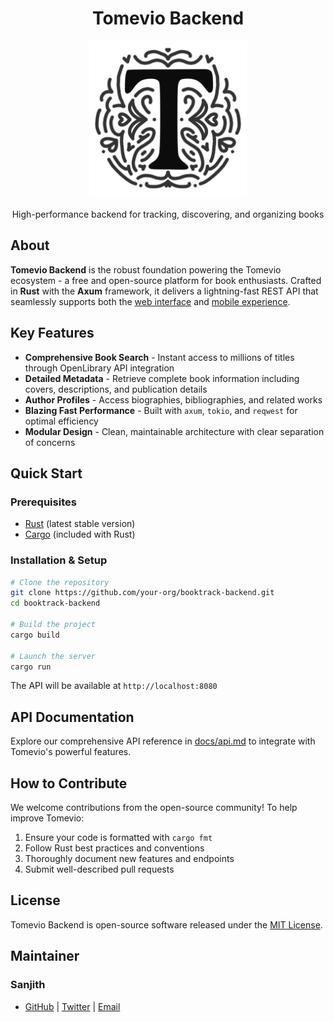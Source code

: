 <div align="center">
  <h1>Tomevio Backend</h1>
  <picture>
    <source media="(prefers-color-scheme: dark)" srcset="assets/tomevioDark.svg">
    <source media="(prefers-color-scheme: light)" srcset="assets/tomevioLight.svg">
    <img alt="Tomevio Backend: The Rust-powered engine for your literary journey"
         src="assets/tomevioLight.svg"
         width="50%">
  </picture>
  <p>High-performance backend for tracking, discovering, and organizing books</p>
</div>

## About

**Tomevio Backend** is the robust foundation powering the Tomevio ecosystem - a free and open-source platform for book enthusiasts. Crafted in **Rust** with the **Axum** framework, it delivers a lightning-fast REST API that seamlessly supports both the [web interface](https://github.com/s4nj1th/tomevio-website) and [mobile experience](https://github.com/s4nj1th/tomevio-mobile-app).

## Key Features

- **Comprehensive Book Search** - Instant access to millions of titles through OpenLibrary API integration
- **Detailed Metadata** - Retrieve complete book information including covers, descriptions, and publication details
- **Author Profiles** - Access biographies, bibliographies, and related works
- **Blazing Fast Performance** - Built with `axum`, `tokio`, and `reqwest` for optimal efficiency
- **Modular Design** - Clean, maintainable architecture with clear separation of concerns

## Quick Start

### Prerequisites
- [Rust](https://www.rust-lang.org/tools/install) (latest stable version)
- [Cargo](https://doc.rust-lang.org/cargo/) (included with Rust)

### Installation & Setup
```bash
# Clone the repository
git clone https://github.com/your-org/booktrack-backend.git
cd booktrack-backend

# Build the project
cargo build

# Launch the server
cargo run
```
The API will be available at `http://localhost:8080`

## API Documentation
Explore our comprehensive API reference in [docs/api.md](docs/api.md) to integrate with Tomevio's powerful features.

## How to Contribute
We welcome contributions from the open-source community! To help improve Tomevio:

1. Ensure your code is formatted with `cargo fmt`
2. Follow Rust best practices and conventions
3. Thoroughly document new features and endpoints
4. Submit well-described pull requests

## License
Tomevio Backend is open-source software released under the [MIT License](LICENSE).

## Maintainer
### Sanjith
- [GitHub](https://github.com/s4nj1th) | [Twitter](https://x.com/s4nj1th) | [Email](mailto:sanjith.develops@gmail.com)
